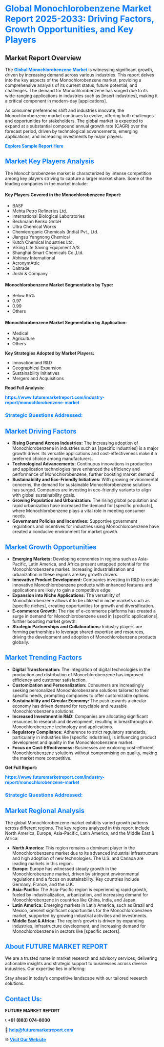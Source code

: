 <h1 style="color: #007BFF;">Global Monochlorobenzene Market Report 2025-2033: Driving Factors, Growth Opportunities, and Key Players</h1>

<section id="overview">
<h2>Market Report Overview</h2>
<p>The <a href="https://www.futuremarketreport.com/industry-report/monochlorobenzene-market" style="color: #007BFF; text-decoration: none;"><strong>Global Monochlorobenzene Market</strong></a> is witnessing significant growth, driven by increasing demand across various industries. This report delves into the key aspects of the Monochlorobenzene market, providing a comprehensive analysis of its current status, future potential, and challenges. The demand for Monochlorobenzene has surged due to its wide-ranging applications in industries such as [insert industries], making it a critical component in modern-day [applications].</p>
<p>As consumer preferences shift and industries innovate, the Monochlorobenzene market continues to evolve, offering both challenges and opportunities for stakeholders. The global market is expected to expand at a substantial compound annual growth rate (CAGR) over the forecast period, driven by technological advancements, emerging applications, and increasing investments by major players.</p>
</section>

<section id="overview">
<p><a href="https://www.futuremarketreport.com/request-sample/reportId=54927" style="color: #007BFF; text-decoration: none;"><strong>Explore Sample Report Here</strong></a></p>
</section>

<section id="key-players">
<h2 style="color: #007BFF;">Market Key Players Analysis</h2>
<p>The Monochlorobenzene market is characterized by intense competition among key players striving to capture a larger market share. Some of the leading companies in the market include:</p>
<h4>Key Players Covered in the Monochlorobenzene Report:</h4>
<ul><li>BASF</li><li>Mehta Petro Refineries Ltd.</li><li>International Biological Laboratories</li><li>Beckmann Kenko GmbH</li><li>Ultra Chemical Works</li><li>Chemieorganic Chemicals (India) Pvt., Ltd.</li><li>Jiangsu Yangnong Chemical</li><li>Kutch Chemical Industries Ltd.</li><li>Viking Life Saving Equipment A/S</li><li>Shanghai Smart Chemicals Co.,Ltd.</li><li>Abhinav International</li><li>AcronymAttic</li><li>Daltrade</li><li>Joshi &amp; Company</li></ul>
<h4>Monochlorobenzene Market Segmentation by Type:</h4>
<ul><li>Below 95%</li><li>0.97</li><li>0.99</li><li>Others</li></ul>

<h4>Monochlorobenzene Market Segmentation by Application:</h4>
<ul><li>Medical</li><li>Agriculture</li><li>Others</li></ul>
<p><strong>Key Strategies Adopted by Market Players:</strong></p>
<ul>
<li>Innovation and R&D</li>
<li>Geographical Expansion</li>
<li>Sustainability Initiatives</li>
<li>Mergers and Acquisitions</li>
</ul>
</section>

<section>
<p><strong>Read Full Analysis: </strong></p><a href="https://www.futuremarketreport.com/industry-report/monochlorobenzene-market" style="color: #007BFF; text-decoration: none;"><strong>https://www.futuremarketreport.com/industry-report/monochlorobenzene-market</strong></a>
<h3 style="color: #007BFF;">Strategic Questions Addressed:</h3>
</section>

<section id="driving-factors">
<h2 style="color: #007BFF;">Market Driving Factors</h2>
<ul>
<li><strong>Rising Demand Across Industries:</strong> The increasing adoption of Monochlorobenzene in industries such as [specific industries] is a major growth driver. Its versatile applications and cost-effectiveness make it a preferred choice among manufacturers.</li>
<li><strong>Technological Advancements:</strong> Continuous innovations in production and application technologies have enhanced the efficiency and performance of Monochlorobenzene, further boosting market demand.</li>
<li><strong>Sustainability and Eco-Friendly Initiatives:</strong> With growing environmental concerns, the demand for sustainable Monochlorobenzene solutions has surged. Companies are investing in eco-friendly variants to align with global sustainability goals.</li>
<li><strong>Growing Population and Urbanization:</strong> The rising global population and rapid urbanization have increased the demand for [specific products], where Monochlorobenzene plays a vital role in meeting consumer needs.</li>
<li><strong>Government Policies and Incentives:</strong> Supportive government regulations and incentives for industries using Monochlorobenzene have created a conducive environment for market growth.</li>
</ul>
</section>

<section id="growth-opportunities">
<h2 style="color: #007BFF;">Market Growth Opportunities</h2>
<ul>
<li><strong>Emerging Markets:</strong> Developing economies in regions such as Asia-Pacific, Latin America, and Africa present untapped potential for the Monochlorobenzene market. Increasing industrialization and urbanization in these regions are key growth drivers.</li>
<li><strong>Innovative Product Development:</strong> Companies investing in R&D to create innovative Monochlorobenzene products with enhanced features and applications are likely to gain a competitive edge.</li>
<li><strong>Expansion into Niche Applications:</strong> The versatility of Monochlorobenzene allows it to be utilized in niche markets such as [specific niches], creating opportunities for growth and diversification.</li>
<li><strong>E-commerce Growth:</strong> The rise of e-commerce platforms has created a surge in demand for Monochlorobenzene used in [specific applications], further boosting market growth.</li>
<li><strong>Strategic Partnerships and Collaborations:</strong> Industry players are forming partnerships to leverage shared expertise and resources, driving the development and adoption of Monochlorobenzene products globally.</li>
</ul>
</section>

<section id="trending-factors">
<h2 style="color: #007BFF;">Market Trending Factors</h2>
<ul>
<li><strong>Digital Transformation:</strong> The integration of digital technologies in the production and distribution of Monochlorobenzene has improved efficiency and customer satisfaction.</li>
<li><strong>Customization and Personalization:</strong> Consumers are increasingly seeking personalized Monochlorobenzene solutions tailored to their specific needs, prompting companies to offer customizable options.</li>
<li><strong>Sustainability and Circular Economy:</strong> The push towards a circular economy has driven demand for recyclable and reusable Monochlorobenzene solutions.</li>
<li><strong>Increased Investment in R&D:</strong> Companies are allocating significant resources to research and development, resulting in breakthroughs in Monochlorobenzene technology and applications.</li>
<li><strong>Regulatory Compliance:</strong> Adherence to strict regulatory standards, particularly in industries like [specific industries], is influencing product development and quality in the Monochlorobenzene market.</li>
<li><strong>Focus on Cost-Effectiveness:</strong> Businesses are exploring cost-efficient Monochlorobenzene solutions without compromising on quality, making the market more competitive.</li>
</ul>
</section>

<section>
<p><strong>Get Full Report: </strong></p><a href="https://www.futuremarketreport.com/industry-report/monochlorobenzene-market" style="color: #007BFF; text-decoration: none;"><strong>https://www.futuremarketreport.com/industry-report/monochlorobenzene-market</strong></a>
<h3 style="color: #007BFF;">Strategic Questions Addressed:</h3>
</section>


<section id="regional-analysis">
<h2 style="color: #007BFF;">Market Regional Analysis</h2>
<p>The global Monochlorobenzene market exhibits varied growth patterns across different regions. The key regions analyzed in this report include North America, Europe, Asia-Pacific, Latin America, and the Middle East & Africa:</p>
<ul>
<li><strong>North America:</strong> This region remains a dominant player in the Monochlorobenzene market due to its advanced industrial infrastructure and high adoption of new technologies. The U.S. and Canada are leading markets in this region.</li>
<li><strong>Europe:</strong> Europe has witnessed steady growth in the Monochlorobenzene market, driven by stringent environmental regulations and a focus on sustainability. Key countries include Germany, France, and the U.K.</li>
<li><strong>Asia-Pacific:</strong> The Asia-Pacific region is experiencing rapid growth, fueled by industrialization, urbanization, and increasing demand for Monochlorobenzene in countries like China, India, and Japan.</li>
<li><strong>Latin America:</strong> Emerging markets in Latin America, such as Brazil and Mexico, present significant opportunities for the Monochlorobenzene market, supported by growing industrial activities and investments.</li>
<li><strong>Middle East & Africa:</strong> The region’s growth is driven by expanding industries, infrastructure development, and increasing demand for Monochlorobenzene in sectors like [specific sectors].</li>
</ul>
</section>

<footer>
<h2 style="color: #007BFF;">About FUTURE MARKET REPORT</h2>
<p>We are a trusted name in market research and advisory services, delivering actionable insights and strategic support to businesses across diverse industries. Our expertise lies in offering:</p>

<p>Stay ahead in today’s competitive landscape with our tailored research solutions.</p>

<h2 style="color: #007BFF;">Contact Us:</h2>
<p><strong>FUTURE MARKET REPORT</strong></p>
<p>📞 <strong>+91 (883) 074-8030</strong></p>
<p>📧 <strong><a href="mailto:help@futuremarketreport.com" style="color: #007BFF;">help@futuremarketreport.com</a></strong></p>
<p>🌐 <strong><a href="https://www.futuremarketreport.com/" style="color: #007BFF;">Visit Our Website</a></strong></p>
</footer>